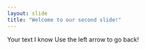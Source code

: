 ```yaml
---
layout: slide
title: "Welcome to our second slide!"
---
```

Your text I know
Use the left arrow to go back!
